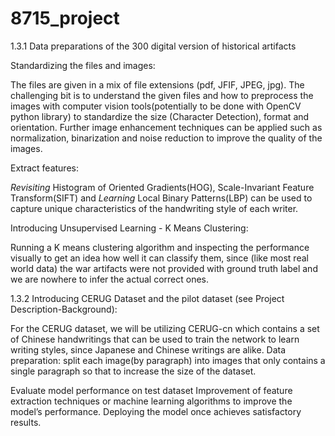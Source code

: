 # 8715_project

1.3.1 Data preparations of the 300 digital version of historical artifacts

Standardizing the files and images:

The files are given in a mix of file extensions (pdf, JFIF, JPEG, jpg). The challenging bit is to understand the given files and how to preprocess the images with computer vision tools(potentially to be done with OpenCV python library) to standardize the size (Character Detection), format and orientation. Further image enhancement techniques can be applied such as normalization, binarization and noise reduction to improve the quality of the images.

Extract features: 

*Revisiting* Histogram of Oriented Gradients(HOG), Scale-Invariant Feature Transform(SIFT) and *Learning* Local Binary Patterns(LBP) can be used to capture unique characteristics of the handwriting style of each writer.

Introducing Unsupervised Learning - K Means Clustering:

Running a K means clustering algorithm and inspecting the performance visually to get an idea how well it can classify them, since (like most real world data) the war artifacts were not provided with ground truth label and we are nowhere to infer the actual correct ones.

1.3.2 Introducing CERUG Dataset and the pilot dataset (see Project Description-Background):

For the CERUG dataset, we will be utilizing CERUG-cn which contains a set of Chinese handwritings that can be used to train the network to learn writing styles, since Japanese and Chinese writings are alike.
Data preparation: split each image(by paragraph) into images that only contains a single paragraph so that to increase the size of the dataset.

Evaluate model performance on test dataset
Improvement of feature extraction techniques or machine learning algorithms to improve the model’s performance.
Deploying the model once achieves satisfactory results.

